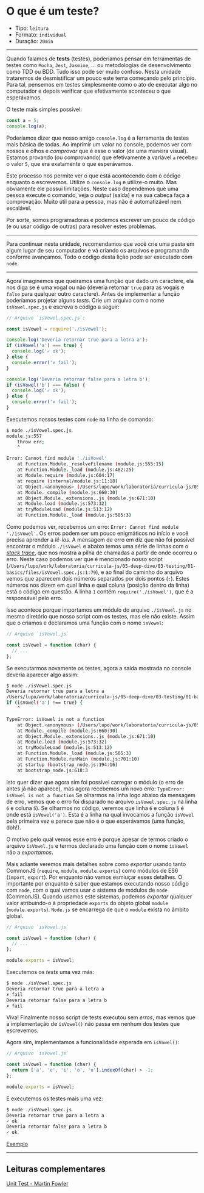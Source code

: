# O que é um teste?

* Tipo: `leitura`
* Formato: `individual`
* Duração: `20min`

***

Quando falamos de **tests** (testes), poderíamos pensar em ferramentas de testes
como `Mocha`, `Jest`, `Jasmine`, ... ou metodologias de desenvolvimento como TDD
ou BDD. Tudo isso pode ser muito confuso. Nesta unidade trataremos de
desmistificar um pouco este tema começando pelo princípio. Para tal, pensemos
em testes simplesmente como o ato de executar algo no computador e depois
verificar que efetivamente aconteceu o que esperávamos.

O teste mais simples possível:

```js
const a = 5;
console.log(a);
```

Poderíamos dizer que nosso amigo `console.log` é a ferramenta de testes mais
básica de todas. Ao imprimir um valor no console, podemos ver com nossos e
olhos e _comprovar_ que é esse o valor (de uma maneira visual). Estamos provando
(ou comprovando) que efetivamente a variável `a` recebeu o valor `5`, que era
exatamente o que esperávamos.

Este processo nos permite ver o que está acontecendo com o código enquanto o
escrevemos. Utilize o `console.log` e utilize-o muito. Mas obviamente ele possui
limitações. Neste caso dependemos que uma pessoa execute o comando, veja o
_output_ (saída) e na sua cabeça faça a comprovação. Muito útil para a pessoa,
mas não é automatizável nem escalável.

Por sorte, somos programadoras e podemos escrever um pouco de código (e ou usar
código de outras) para resolver estes problemas.

***

Para continuar nesta unidade, recomendamos que você crie uma pasta em algum
lugar de seu computador e vá criando os arquivos e programando conforme
avançamos. Todo o código desta lição pode ser executado com `node`.

***

Agora imaginemos que queiramos uma função que dado um caractere, ela nos diga
se é uma vogal ou não (deveria retornar `true` para as vogais e `false` para
qualquer outro caractere). Antes de implementar a função poderíamos projetar
alguns _tests_. Crie um arquivo com o nome `isVowel.spec.js` e escreva o código
a seguir:

```js
// Arquivo `isVowel.spec.js`:

const isVowel = require('./isVowel');

console.log('Deveria retornar true para a letra a');
if (isVowel('a') === true) {
  console.log('✓ ok');
} else {
  console.error('✗ fail');
}

console.log('Deveria retornar false para a letra b');
if (isVowel('b') === false) {
  console.log('✓ ok');
} else {
  console.error('✗ fail');
}
```

Executemos nossos testes com `node` na linha de comando:

```sh
$ node ./isVowel.spec.js
module.js:557
    throw err;
    ^

Error: Cannot find module './isVowel'
    at Function.Module._resolveFilename (module.js:555:15)
    at Function.Module._load (module.js:482:25)
    at Module.require (module.js:604:17)
    at require (internal/module.js:11:18)
    at Object.<anonymous> (/Users/lupo/work/laboratoria/curricula-js/05-deep-dive/03-testing/01-basics/files/isVowel.spec.js:1:79)
    at Module._compile (module.js:660:30)
    at Object.Module._extensions..js (module.js:671:10)
    at Module.load (module.js:573:32)
    at tryModuleLoad (module.js:513:12)
    at Function.Module._load (module.js:505:3)
```

Como podemos ver, recebemos um erro: `Error: Cannot find module './isVowel'`.
Os erros podem ser um pouco enigmáticos no início e você precisa aprender a
_lê-los_. A mensagem de erro em diz que não foi possível encontrar o módulo
`./isVowel` e abaixo temos uma série de linhas com o [_stack trace_](https://developer.mozilla.org/en-US/docs/Web/JavaScript/Reference/Global_Objects/Error/Stack),
que nos mostra a pilha de chamadas a partir de onde ocorreu o erro. Neste caso
podemos ver que é mencionado nosso script (`/Users/lupo/work/laboratoria/curricula-js/05-deep-dive/03-testing/01-basics/files/isVowel.spec.js:1:79`), e ao final do caminho do arquivo vemos que aparecem dois
números separados por dois pontos (`:`). Estes números nos dizem em qual linha
e qual coluna (posição dentro da linha) está o código em questão. A linha `1`
contém `require('./isVowel')`, que é a responsável pelo erro.

Isso acontece porque importamos um módulo do arquivo `./isVowel.js` no mesmo
diretório que nosso script com os testes, mas ele não existe. Assim que o
criamos e declaramos uma função com o nome `isVowel`:

```js
// Arquivo `isVowel.js`

const isVowel = function (char) {
  // ...
};
```

Se executarmos novamente os testes, agora a saída mostrada no console deveria
aparecer algo assim:

```sh
$ node ./isVowel.spec.js
Deveria retornar true para a letra a
/Users/lupo/work/laboratoria/curricula-js/05-deep-dive/03-testing/01-basics/files/isVowel.spec.js:4
if (isVowel('a') !== true) {
    ^

TypeError: isVowel is not a function
    at Object.<anonymous> (/Users/lupo/work/laboratoria/curricula-js/05-deep-dive/03-testing/01-basics/files/isVowel.spec.js:6:5)
    at Module._compile (module.js:660:30)
    at Object.Module._extensions..js (module.js:671:10)
    at Module.load (module.js:573:32)
    at tryModuleLoad (module.js:513:12)
    at Function.Module._load (module.js:505:3)
    at Function.Module.runMain (module.js:701:10)
    at startup (bootstrap_node.js:194:16)
    at bootstrap_node.js:618:3
```

Isto quer dizer que agora sim foi possível carregar o módulo (o erro de antes
já não aparece), mas agora recebemos um novo erro:
`TypeError: isVowel is not a function` Se olharmos na linha logo abaixo da
mensagem de erro, vemos que o erro foi disparado no arquivo `isVowel.spec.js`
na linha `6` e coluna `5`). Se olharmos no código, veremos que linha `6` e
coluna `5` é onde está `isVowel('a')`. Esta é a linha na qual invocamos a função
`isVowel` pela primeira vez e parece que não é o que esperávamos (uma função,
doh!).

O motivo pelo qual vemos esse erro é porque apesar de termos criado o arquivo
`isVowel.js` e termos declarado uma função com o nome `isVowel` não a _exportamos_.

Mais adiante veremos mais detalhes sobre como _exportar_ usando tanto CommonJS
(`require`, `module`, `module.exports`) como módulos de ES6 (`import`, `export`).
Por enquanto não vamos esmiuçar esses detalhes. O importante por enquanto é saber
que estamos executando nosso código com `node`, com o qual vamos usar o sistema
de módulos de `node` (CommonJS). Quando usamos este sistemas, podemos _exportar_
qualquer valor atribuindo-o à propriedade `exports` do objeto global `module`
(`module.exports`). `Node.js` se encarrega de que o `module` exista no âmbito
global.

```js
// Arquivo `isVowel.js`

const isVowel = function (char) {
  // ...
};

module.exports = isVowel;
```

Executemos os _tests_ uma vez más:

```sh
$ node ./isVowel.spec.js
Deveria retornar true para a letra a
✗ fail
Deveria retornar false para a letra b
✗ fail
```

Viva! Finalmente nosso script de tests executou sem _erros_, mas vemos que a
implementação de `isVowel()` não passa em nenhum dos testes que escrevemos.

Agora sim, implementamos a funcionalidade esperada em `isVowel()`:

```js
// Arquivo `isVowel.js`

const isVowel = function (char) {
  return ['a', 'e', 'i', 'o', 'u'].indexOf(char) > -1;
};

module.exports = isVowel;
```

E executemos os testes mais uma vez:

```sh
$ node ./isVowel.spec.js
Deveria retornar true para a letra a
✓ ok
Deveria retornar false para a letra b
✓ ok
```

[Exemplo](https://github.com/MaiaRojas/recursos-deep-dive-pt/tree/master/basics)

***

## Leituras complementares

[Unit Test - Martin Fowler](https://martinfowler.com/bliki/UnitTest.html)

